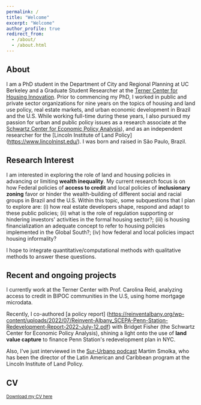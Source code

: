 ```yaml
---
permalink: /
title: "Welcome"
excerpt: "Welcome"
author_profile: true
redirect_from: 
  - /about/
  - /about.html
---
```

## About
I am a PhD student in the Department of City and Regional Planning at UC Berkeley and a Graduate Student Researcher at the [Terner Center for Housing Innovation](https://ternercenter.berkeley.edu/). Prior to commencing my PhD, I worked in public and private sector organizations for nine years on the topics of housing and land use policy, real estate markets, and urban economic development in Brazil and the U.S. While working full-time during these years, I also pursued my passion for urban and public policy issues as a research associate at the [Schwartz Center for Economic Policy Analysis](https://www.economicpolicyresearch.org/)), and as an independent researcher for the [Lincoln Institute of Land Policy] (https://www.lincolninst.edu/). I was born and raised in São Paulo, Brazil.

## Research Interest
I am interested in exploring the role of land and housing policies in advancing or limiting **wealth inequality**. My current research focus is on how Federal policies of **access to credit** and local policies of **inclusionary zoning** favor or hinder the wealth-building of different social and racial groups in Brazil and the U.S. Within this topic, some subquestions that I plan to explore are: (i) how real estate developers shape, respond and adapt to these public policies; (ii) what is the role of regulation supporting or hindering investors' activities in the formal housing sector?; (iii) is housing financialization an adequate concept to refer to housing policies implemented in the Global South?; (iv) how federal and local policies impact housing informality?

I hope to integrate quantitative/computational methods with qualitative methods to answer these questions.

## Recent and ongoing projects
I currently work at the Terner Center with Prof. Carolina Reid, analyzing access to credit in BIPOC communities in the U.S, using home mortgage microdata.

Recently, I co-authored [a policy report] (https://reinventalbany.org/wp-content/uploads/2022/07/Reinvent-Albany_SCEPA-Penn-Station-Redevelopment-Report-2022-July-12.pdf) with Bridget Fisher (the Schwartz Center for Economic Policy Analysis), shining a light onto the use of **land value capture** to finance Penn Station's redevelopment plan in NYC.

Also, I've just interviewed in the [Sur-Urbano podcast](https://open.spotify.com/episode/1hD093fkWBYB0S6f2h3epH) Martim Smolka, who has been the director of the Latin American and Caribbean program at the Lincoln Institute of Land Policy.

## CV

<sub>[Download my CV here](https://drive.google.com/file/d/1_Vs8G0DBFP1Rl-pIpTePzuPEj3olOU-C/view)<sub>
